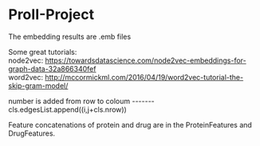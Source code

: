 # ProII-Project

The embedding results are .emb files

Some great tutorials:                      
node2vec: https://towardsdatascience.com/node2vec-embeddings-for-graph-data-32a866340fef            
word2vec: http://mccormickml.com/2016/04/19/word2vec-tutorial-the-skip-gram-model/

 number is added from row to coloum ------- cls.edgesList.append((i,j+cls.nrow))

Feature concatenations of protein and drug are in the ProteinFeatures and DrugFeatures.
